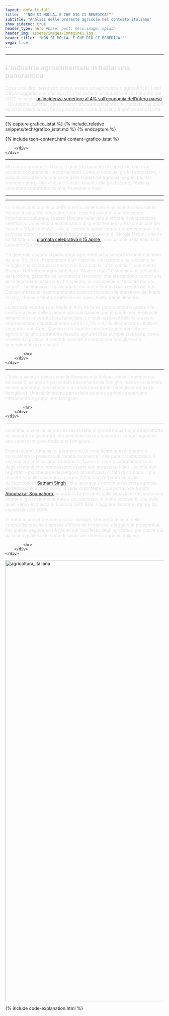 ```yaml
---
layout: default-full
title:  '"NON SI MOLLA… E CHE DIO CI BENEDICA!"'
subtitle: "Analisi delle proteste agricole nel contesto italiano"
show_sidetoc: true
header_type: hero #base, post, hero,image, splash
header_img: assets/images/Immagine1.jpg
header_title: '"NON SI MOLLA… E CHE DIO CI BENEDICA!"'
vega: true
---
```


<div class="container py-3">
    <div class="row">
        <div class="col-md-2 col-md-offset-2">
        </div>
        <div class="col-md-8">
            <hr>

<h2 style="color: #E0E0E0;">L’industria agroalimentare in Italia: una panoramica</h2>

<p style="color: #E0E0E0;">Cosa vuol dire, nel nostro paese, essere un agricoltore o agricoltrice? I dati CREA suggeriscono che significa far parte di un’industria il cui fatturato nel 2022 ha avuto <a href= "https://creafuturo.crea.gov.it/10568/"> un’incidenza superiore al 4% sull’economia dell’intero paese </a>. Un settore, dunque, con un’importanza altissima ma che, tuttavia, dal 2006 ha visto calare la sua forza produttiva, come dimostra il grafico sottostante.</p>

<hr>
        </div>
    </div>
</div>

<div style="text-align: center;">
    <vegachart schema-url="{{site.baseurl}}/assets/charts/chart_ric_dark_bg/chart_istat_prod2.json" style="width: 100%"></vegachart>
</div>

<!-- <vegachart schema-url='E:/Gianluca/Master Big Data Pisa/Progetto_Finale/Sito/g6-2024-website/assets/charts/chart_ric_dark_bg/chart_istat.json' style="width: 100%"></vegachart> -->

<div class="container py-3">
    <div class="row">
        <div class="col-md-2 col-md-offset-2">
        </div>
        <div class="col-md-8">
{% capture grafico_istat %}
{% include_relative snippets/tech/grafico_istat.md %}
{% endcapture %}

{% include tech-content.html content=grafico_istat %}
            
        </div>
    </div>
</div>

<div class="container py-3">
    <div class="row">
        <div class="col-md-2 col-md-offset-2">
        </div>
        <div class="col-md-8">
            <hr>

<p style="color: #E0E0E0;">Ma cosa si produce in Italia, e qual è la quantità di superficie che i vari prodotti occupano sul suolo italiano? Come si vede dai grafici sottostanti, i pascoli occupano buona parte della superficie agricola, seguiti poi dal frumento duro, l’olio d’oliva e il mais. Quanto alla produzione, l’Italia si concentra soprattutto su uva, frumento e mais.</p>
            <hr>
        </div>
    </div>
</div>

<div style="text-align: center;">
  <vegachart schema-url="{{site.baseurl}}/assets/charts/prod_tot.json" style="width: 60%;"></vegachart>
</div>

<div class="container py-3">
    <div class="row">
        <div class="col-md-2 col-md-offset-2">
        </div>
        <div class="col-md-8">
            <hr>
<p style="color: #E0E0E0;">La rilevanza economica dell’industria alimentare è un aspetto importante, ma non il solo. Nel corso degli anni essa ha assunto una crescente importanza culturale, spesso sfociata nella vera e propria rivendicazione identitaria. Un esempio emblematico di questa tendenza è la creazione del marchio “Made in Italy” - di cui i prodotti agroalimentari rappresentano una corposa parte - portata avanti dall’attuale governo di Giorgia Meloni, che ne ha istituito una <a href="https://www.mimit.gov.it/it/made-in-italy/giornata">giornata celebrativa il 15 aprile </a> in occasione della nascita di Leonardo Da Vinci (15 aprile 1452).</p>  

<p style="color: #E0E0E0;">“In generale quando si parla degli agricoltori si ha sempre in mente un'idea da anni 50, in cui l'agricoltore è un maschio col trattore e ha, diciamo, la famiglia che lavora più o meno con lui o con lei, anzi con lui!”, commenta Brunori. Nel settore agroalimentare “Made in Italy” è sinonimo di genuinità dei prodotti, garantita da lavoratori e lavoratrici che si prendono cura di una terra feconda e materna e che operano in una specie di “piccolo mondo antico” - un'immagine rassicurante ma molto lontana dalla realtà dei fatti. Calvani stesso si mostra piuttosto scettico rispetto alla questione del Made in Italy, che non stenta a definire uno specchietto per le allodole. </p>  

<p style="color: #E0E0E0;">La narrazione attorno al Made in Italy ha forse potuto imporsi grazie alla conformazione delle aziende agricole italiane, per lo più di medie-piccole dimensioni e a conduzione famigliare. Le multinazionali italiane e estere rappresentano rispettivamente solo il 12,5% e 4,5% del panorama italiano, secondo i dati Crea. Questo è un aspetto caratterizzante del settore agricolo italiano soprattutto rispetto agli altri Stati europei (sebbene, come si vede dal grafico, il trend di aziende a conduzione famigliare sia generalmente in crescita).</p> 

            <hr>
        </div>
    </div>
</div>

<div style="text-align: center;">
  <vegachart schema-url="{{site.baseurl}}/assets/charts/chart_bea_dark_bg/ita_eu_confronto_unita_famil_agric.json" style="width: 60%;"></vegachart>
</div>

<div class="container py-3">
    <div class="row">
        <div class="col-md-2 col-md-offset-2">
        </div>
        <div class="col-md-8">
            <hr>

<p style="color: #E0E0E0;">L’Italia è vicina a paesi come la Romania e la Polonia, dove il numero più corpose di aziende è posseduto interamente da famiglie, mentre un numero minore ancorché consistente è a conduzione ibrida (famigliare ed extra-famigliare). Una minimissima parte delle aziende agricole appartiene interamente a gruppi non famigliari.</p>

            <hr>
        </div>
    </div>
</div>

<div style="text-align: center;">
  <vegachart schema-url="{{site.baseurl}}/assets/charts/chart_bea_dark_bg/tipologie_realta_agricole_eu.json" style="width: 60%"></vegachart>
</div>
                
<!-- 
            <br>
            <vegachart schema-url="{{site.baseurl}}/assets/charts/chart_bea_dark_bg/tipologie_realta_agricole_eu.json" style="width: 100%"></vegachart>
        </div>
    </div>
</div>
-->

<div class="container py-3">
    <div class="row">
        <div class="col-md-2 col-md-offset-2">
        </div>
        <div class="col-md-8">
            <hr>

<p style="color: #E0E0E0;">Insomma, quella italiana è una realtà fatta di grandi industrie, ma soprattutto di lavoratrici e lavoratori che ereditano terra e lavorano i campi seguendo una spesso longeva tradizione famigliare.</p> 

<p style="color: #E0E0E0;">Eventi recenti, tuttavia, ci permettono di complicare questo quadro e considerare la presenza di “realtà sommerse”, che pure caratterizzano il sistema agricolo italiano. Caporalato, lavoro in nero e sottopagato sono degli elementi che non possono essere letti attraverso i dati - poiché non registrati - ma che pure riemergono al verificarsi di fatti di cronaca. Il più recente è quello avvenuto a giugno 2024, con l’efferato omicidio dell’agricoltore <a href="https://www.ilpost.it/2024/06/20/inchiesta-morte-satnam-singh-agro-pontino-latina/"> Satnam Singh </a>, che lavorava a nero in un’azienda agricola dell’agropontino. Nel 2020, la serie di proteste il cui portavoce è stato <a href="https://www.ilpost.it/2020/06/17/protesta-aboubakar-soumahoro/Aboubakar"> Aboubakar Soumahoro </a> ha portato l’attenzione sulla situazione dei braccianti migranti, già tristemente nota e documentata in molte occasioni, una delle quali il libro-inchiesta di Fabrizio Gatti Bilal. Viaggiare, lavorare, morire da clandestini del 2008. </p> 

<p style="color: #E0E0E0;">Si tratta di un settore complicato, dunque, che porta in seno delle contraddizioni che è spesso difficile da ricostruire e leggere in prospettiva. Per questo seguiremo i 10 punti del manifesto degli agricoltori per capire più da vicino quale sia lo stato di salute del sistema agricolo italiano.</p>

            <hr>
        </div>
    </div>
</div>

<img src="{{site.baseurl}}/assets/images/infografiche/Infog agric.png" width="1400" height="1400" alt="agricoltura_italiana">

{% include code-explanation.html %} 